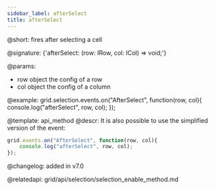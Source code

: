 ```yaml
---
sidebar_label: afterSelect
title: afterSelect
---          
```


@short: fires after selecting a cell

@signature: {'afterSelect: (row: IRow, col: ICol) => void;'}

@params:

- row		object		the config of a row
- col       object      the config of a column




@example:
grid.selection.events.on("AfterSelect", function(row, col){
    console.log("afterSelect", row, col); 
});

@template: api_method
@descr:
It is also possible to use the simplified version of the event:

~~~js
grid.events.on("AfterSelect", function(row, col){
    console.log("afterSelect", row, col); 
});
~~~


@changelog:
added in v7.0

@relatedapi: 
grid/api/selection/selection_enable_method.md
